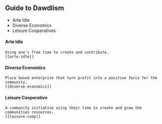 ## Guide to Dawdlism

- Arte Idle 
- Diverse Economics
- Leisure Cooperatives

#### Arte Idle
    Using one's free time to create and contribute.
    [[arte-idle]]
#### Diverse Economics
    Place based enterprise that turn profit into a positive force for the community.
    [[diverse-economics]]

#### Leisure Cooperative
    A community initiative using their time to create and grow the communities resources.
    [[leisure-coop]]

